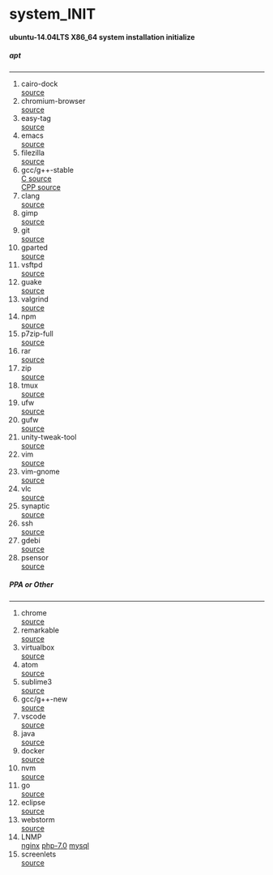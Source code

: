 # system_INIT
#### ubuntu-14.04LTS X86_64 system installation initialize
##### apt
***
1. cairo-dock  
  [source](https://launchpad.net/ubuntu/xenial/amd64/cairo-dock)
2. chromium-browser  
  [source](https://launchpad.net/ubuntu/xenial/amd64/chromium-browser)
3. easy-tag  
  [source](https://launchpad.net/ubuntu/xenial/amd64/easytag)
4. emacs  
  [source](https://launchpad.net/ubuntu/xenial/amd64/emacs)
5. filezilla  
  [source](https://launchpad.net/ubuntu/xenial/amd64/filezilla)
6. gcc/g++-stable  
  [C   source](https://launchpad.net/ubuntu/xenial/amd64/gcc)  
  [CPP source](https://launchpad.net/ubuntu/xenial/amd64/g++)
7. clang  
  [source](https://launchpad.net/ubuntu/xenial/amd64/clang)
8. gimp  
  [source](https://launchpad.net/ubuntu/xenial/amd64/gimp)
9. git  
  [source](https://launchpad.net/ubuntu/xenial/amd64/git)
10. gparted  
  [source](https://launchpad.net/ubuntu/xenial/amd64/gparted)
11. vsftpd  
  [source](https://launchpad.net/ubuntu/xenial/amd64/vsftpd)
12. guake  
  [source](https://launchpad.net/ubuntu/xenial/amd64/guake)
13. valgrind  
  [source](https://launchpad.net/ubuntu/xenial/amd64/valgrind)
14. npm  
  [source](https://launchpad.net/ubuntu/xenial/amd64/npm)
15. p7zip-full  
  [source](https://launchpad.net/ubuntu/xenial/amd64/p7zip)
16. rar  
  [source](https://launchpad.net/ubuntu/xenial/amd64/rar)
17. zip  
  [source](https://launchpad.net/ubuntu/xenial/amd64/zip)
18. tmux  
  [source](https://launchpad.net/ubuntu/xenial/amd64/tmux)
19. ufw  
  [source](https://launchpad.net/ubuntu/xenial/amd64/ufw)
20. gufw  
  [source](https://launchpad.net/ubuntu/xenial/amd64/gufw)
21. unity-tweak-tool  
  [source](https://launchpad.net/ubuntu/xenial/amd64/unity-tweak-tool)
22. vim  
  [source](https://launchpad.net/ubuntu/xenial/amd64/vim)
23. vim-gnome  
  [source](https://launchpad.net/ubuntu/xenial/amd64/vim-gnome)
24. vlc  
  [source](https://launchpad.net/ubuntu/xenial/amd64/vlc)
25. synaptic  
  [source](https://launchpad.net/ubuntu/xenial/amd64/synaptic)
26. ssh  
  [source](https://launchpad.net/ubuntu/xenial/amd64/openssh-server)
27. gdebi  
  [source](https://launchpad.net/ubuntu/xenial/amd64/gdebi)
28. psensor  
  [source](https://launchpad.net/ubuntu/xenial/amd64/psensor)

##### PPA or Other
***
1. chrome  
  [source](https://www.google.com.tw/chrome/browser/desktop/)
2. remarkable  
  [source](https://remarkableapp.github.io)
3. virtualbox  
  [source](https://www.virtualbox.org/wiki/Linux_Downloads)
4. atom  
  [source](https://launchpad.net/~webupd8team/+archive/ubuntu/atom)
5. sublime3  
  [source](https://launchpad.net/~webupd8team/+archive/ubuntu/sublime-text-3)
6. gcc/g++-new  
  [source](https://launchpad.net/~ubuntu-toolchain-r/+archive/ubuntu/test)
7. vscode  
  [source](https://code.visualstudio.com/Download)
8. java  
  [source](https://launchpad.net/~webupd8team/+archive/ubuntu/java)
9. docker  
  [source](https://get.docker.com/)
10. nvm  
  [source](https://github.com/creationix/nvm)	
11. go  
  [source](https://launchpad.net/~ubuntu-lxc/+archive/ubuntu/lxd-stable)
12. eclipse  
  [source](https://www.eclipse.org/downloads/eclipse-packages/)
13. webstorm  
  [source](https://www.jetbrains.com/webstorm/download)
14. LNMP  
  [nginx](https://www.nginx.com/resources/wiki/start/topics/tutorials/install/)
  [php-7.0](http://php.net/downloads.php)
  [mysql](https://www.mysql.com/downloads/)
15. screenlets  
  [source](https://launchpad.net/~screenlets/+archive/ubuntu/ppa)
